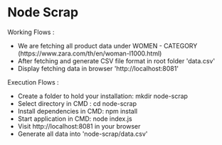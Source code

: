 # Node Scrap

Working Flows :

<ul>
  <li>We are fetching all product data under WOMEN - CATEGORY (https://www.zara.com/th/en/woman-l1000.html)</li>
  <li>After fetching and generate CSV file format in root folder 'data.csv'</li>
  <li>Display fetching data in browser 'http://localhost:8081'</li>
</ul> 

Execution Flows :

<ul>
  <li>Create a folder to hold your installation: mkdir node-scrap</li>
  <li>Select directory in CMD : cd node-scrap</li>
  <li>Install dependencies in CMD: npm install</li>
  <li>Start application in CMD: node index.js</li>
  <li>Visit http://localhost:8081 in your browser</li>
  <li>Generate all data into 'node-scrap/data.csv'</li>
</ul> 
